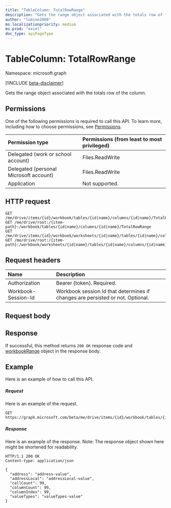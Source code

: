 ```yaml
---
title: "TableColumn: TotalRowRange"
description: "Gets the range object associated with the totals row of the column."
author: "lumine2008"
ms.localizationpriority: medium
ms.prod: "excel"
doc_type: apiPageType
---
```


# TableColumn: TotalRowRange

Namespace: microsoft.graph

[!INCLUDE [beta-disclaimer](../../includes/beta-disclaimer.md)]

Gets the range object associated with the totals row of the column.
## Permissions
One of the following permissions is required to call this API. To learn more, including how to choose permissions, see [Permissions](/graph/permissions-reference).

|Permission type      | Permissions (from least to most privileged)              |
|:--------------------|:---------------------------------------------------------|
|Delegated (work or school account) | Files.ReadWrite    |
|Delegated (personal Microsoft account) | Files.ReadWrite    |
|Application | Not supported. |

## HTTP request
<!-- { "blockType": "ignored" } -->
```http
GET /me/drive/items/{id}/workbook/tables/{id|name}/columns/{id|name}/TotalRowRange
GET /me/drive/root:/{item-path}:/workbook/tables/{id|name}/columns/{id|name}/TotalRowRange
GET /me/drive/items/{id}/workbook/worksheets/{id|name}/tables/{id|name}/columns/{id|name}/TotalRowRange
GET /me/drive/root:/{item-path}:/workbook/worksheets/{id|name}/tables/{id|name}/columns/{id|name}/TotalRowRange

```
## Request headers
| Name       | Description|
|:---------------|:----------|
| Authorization  | Bearer {token}. Required. |
| Workbook-Session-Id  | Workbook session Id that determines if changes are persisted or not. Optional.|

## Request body

## Response

If successful, this method returns `200 OK` response code and [workbookRange](../resources/workbookrange.md) object in the response body.

## Example
Here is an example of how to call this API.
##### Request
Here is an example of the request.

<!-- {
  "blockType": "request",
  "name": "tablecolumn_totalrowrange"
}-->
```msgraph-interactive
GET https://graph.microsoft.com/beta/me/drive/items/{id}/workbook/tables/{id|name}/columns/{id|name}/TotalRowRange
```


##### Response
Here is an example of the response. Note: The response object shown here might be shortened for readability.
<!-- {
  "blockType": "response",
  "truncated": true,
  "@odata.type": "microsoft.graph.workbookRange"
} -->
```http
HTTP/1.1 200 OK
Content-type: application/json

{
  "address": "address-value",
  "addressLocal": "addressLocal-value",
  "cellCount": 99,
  "columnCount": 99,
  "columnIndex": 99,
  "valueTypes": "valueTypes-value"
}
```

<!-- uuid: 8fcb5dbc-d5aa-4681-8e31-b001d5168d79
2015-10-25 14:57:30 UTC -->
<!--
{
  "type": "#page.annotation",
  "description": "TableColumn: TotalRowRange",
  "keywords": "",
  "section": "documentation",
  "tocPath": "",
  "suppressions": [
  ]
}
-->


